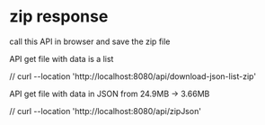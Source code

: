 
# zip response

call this API in browser and save the zip file


API get file with data is a list

// curl --location 'http://localhost:8080/api/download-json-list-zip'


API get file with data in JSON from 24.9MB -> 3.66MB

// curl --location 'http://localhost:8080/api/zipJson'



